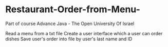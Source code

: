 # Restaurant-Order-from-Menu-
Part of course Advance Java - The Open University Of Israel

Read a menu from a txt file
Create a user interface which a user can order dishes
Save user's order into file by user's last name and ID
